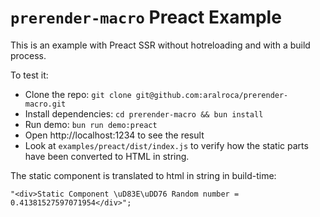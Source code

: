 # `prerender-macro` Preact Example

This is an example with Preact SSR without hotreloading and with a build process.

To test it:

- Clone the repo: `git clone git@github.com:aralroca/prerender-macro.git`
- Install dependencies: `cd prerender-macro && bun install`
- Run demo: `bun run demo:preact`
- Open http://localhost:1234 to see the result
- Look at `examples/preact/dist/index.js` to verify how the static parts have been converted to HTML in string.

The static component is translated to html in string in build-time:

```tsx
"<div>Static Component \uD83E\uDD76 Random number = 0.41381527597071954</div>";
```
